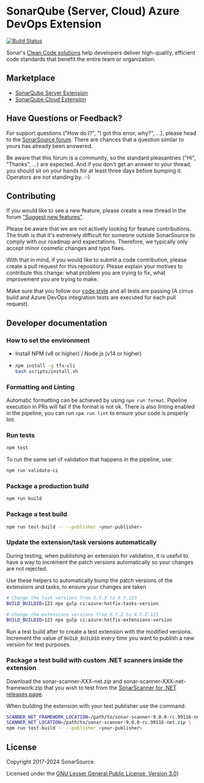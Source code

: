 # SonarQube (Server, Cloud) Azure DevOps Extension

[![Build Status](https://dev.azure.com/sonarsource/DotNetTeam%20Project/_apis/build/status%2FSonarSource.sonar-scanner-azdo?branchName=master)](https://dev.azure.com/sonarsource/DotNetTeam%20Project/_build/latest?definitionId=126&branchName=master)

Sonar's [Clean Code solutions](https://www.sonarsource.com/solutions/clean-code/?utm_medium=referral&utm_source=github&utm_campaign=clean-code&utm_content=sonar-scanner-azdo) help developers deliver high-quality, efficient code standards that benefit the entire team or organization.

## Marketplace

- [SonarQube Server Extension](https://marketplace.visualstudio.com/items?itemName=SonarSource.sonarqube)
- [SonarQube Cloud Extension](https://marketplace.visualstudio.com/items?itemName=SonarSource.sonarcloud)

## Have Questions or Feedback?

For support questions ("How do I?", "I got this error, why?", ...), please head to the [SonarSource forum](https://community.sonarsource.com/c/help). There are chances that a question similar to yours has already been answered.

Be aware that this forum is a community, so the standard pleasantries ("Hi", "Thanks", ...) are expected. And if you don't get an answer to your thread, you should sit on your hands for at least three days before bumping it. Operators are not standing by. :-)

## Contributing

If you would like to see a new feature, please create a new thread in the forum ["Suggest new features"](https://community.sonarsource.com/c/suggestions/features).

Please be aware that we are not actively looking for feature contributions. The truth is that it's extremely difficult for someone outside SonarSource to comply with our roadmap and expectations. Therefore, we typically only accept minor cosmetic changes and typo fixes.

With that in mind, if you would like to submit a code contribution, please create a pull request for this repository. Please explain your motives to contribute this change: what problem you are trying to fix, what improvement you are trying to make.

Make sure that you follow our [code style](https://github.com/SonarSource/sonar-developer-toolset#code-style) and all tests are passing (A cirrus build and Azure DevOps integration tests are executed for each pull request).

## Developer documentation

### How to set the environment

- Install NPM (v8 or higher) / Node.js (v14 or higher)
- ```bash
  npm install -g tfx-cli
  bash scripts/install.sh
  ```

### Formatting and Linting

Automatic formatting can be achieved by using `npm run format`. Pipeline execution in PRs will fail if the format is not ok. There is also linting enabled in the pipeline, you can run `npm run lint` to ensure your code is properly lint.

### Run tests

```bash
npm test
```

To run the same set of validation that happens in the pipeline, use:

```bash
npm run validate-ci
```

### Package a production build

```bash
npm run build
```

### Package a test build

```bash
npm run test-build -- --publisher <your-publisher>
```

### Update the extension/task versions automatically

During testing, when publishing an extension for validation, it is useful to have a way to increment the patch versions automatically so your changes are not rejected.

Use these helpers to automatically bump the patch versions of the extensions and tasks, to ensure your changes are taken

```bash
# Change the task versions from X.Y.X to X.Y.123
BUILD_BUILDID=123 npx gulp ci:azure:hotfix-tasks-version

# Change the extensions versions from X.Y.Z to X.Y.Z.123
BUILD_BUILDID=123 npx gulp ci:azure:hotfix-extensions-version
```

Run a test build after to create a test extension with the modified versions. Increment the value of `BUILD_BUILDID` every time you want to publish a new version for test purposes.

### Package a test build with custom .NET scanners inside the extension

Download the sonar-scanner-XXX-net.zip and sonar-scanner-XXX-net-framework.zip that you wish to test from the [SonarScanner for .NET releases page](https://github.com/SonarSource/sonar-scanner-msbuild/releases).

When building the extension with your test publisher use the command:

```bash
SCANNER_NET_FRAMEWORK_LOCATION=/path/to/sonar-scanner-9.0.0-rc.99116-net-framework.zip \
SCANNER_NET_LOCATION=/path/to/sonar-scanner-9.0.0-rc.99116-net.zip \
npm run test-build -- --publisher <your-publisher>
```

## License

Copyright 2017-2024 SonarSource.

Licensed under the [GNU Lesser General Public License, Version 3.0](http://www.gnu.org/licenses/lgpl.txt))
